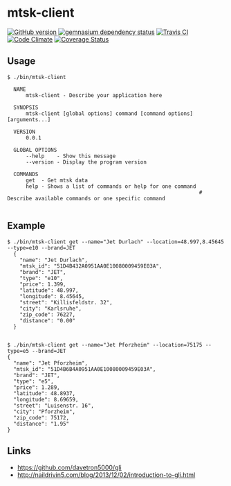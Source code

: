 mtsk-client
===========

[![GitHub version](https://badge.fury.io/gh/herrphon%2Fsprit-monitor.png)](http://badge.fury.io/gh/)
[![gemnasium dependency status](https://gemnasium.com/herrphon/sprit-monitor.png)](https://gemnasium.com/herrphon/sprit-monitor)
[![Travis CI](https://travis-ci.org/herrphon/sprit-monitor.png)](https://travis-ci.org/herrphon/sprit-monitor)
[![Code Climate](https://codeclimate.com/repos/52fe0531e30ba05ab20094ad/badges/00289cf9d4bd5c3fed9b/gpa.png)](https://codeclimate.com/repos/52fe0531e30ba05ab20094ad/feed)
[![Coverage Status](https://coveralls.io/repos/herrphon/sprit-monitor/badge.png?branch=master)](https://coveralls.io/r/herrphon/sprit-monitor?branch=master)



Usage
-----

```
$ ./bin/mtsk-client 

  NAME
      mtsk-client - Describe your application here
  
  SYNOPSIS
      mtsk-client [global options] command [command options] [arguments...]
  
  VERSION
      0.0.1
  
  GLOBAL OPTIONS
      --help    - Show this message
      --version - Display the program version
  
  COMMANDS
      get  - Get mtsk data
      help - Shows a list of commands or help for one command
                                                              # Describe available commands or one specific command
  
```



Example
-------

```
$ ./bin/mtsk-client get --name="Jet Durlach" --location=48.997,8.45645 --type=e10 --brand=JET
  {
    "name": "Jet Durlach",
    "mtsk_id": "51D4B432A0951AA0E10080009459E03A",
    "brand": "JET",
    "type": "e10",
    "price": 1.399,
    "latitude": 48.997,
    "longitude": 8.45645,
    "street": "Killisfeldstr. 32",
    "city": "Karlsruhe",
    "zip_code": 76227,
    "distance": "0.00"
  }


$ ./bin/mtsk-client get --name="Jet Pforzheim" --location=75175 --type=e5 --brand=JET
{
  "name": "Jet Pforzheim",
  "mtsk_id": "51D4B6B4A0951AA0E10080009459E03A",
  "brand": "JET",
  "type": "e5",
  "price": 1.289,
  "latitude": 48.8937,
  "longitude": 8.69659,
  "street": "Luisenstr. 16",
  "city": "Pforzheim",
  "zip_code": 75172,
  "distance": "1.95"
}
```


Links
-----


* <https://github.com/davetron5000/gli>
* <http://naildrivin5.com/blog/2013/12/02/introduction-to-gli.html>

